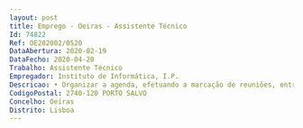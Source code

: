 ```yaml
--- 
layout: post
title: Emprego - Oeiras - Assistente Técnico
Id: 74822
Ref: OE202002/0520
DataAbertura: 2020-02-19
DataFecho: 2020-04-20
Trabalho: Assistente Técnico
Empregador: Instituto de Informática, I.P.
Descricao: • Organizar a agenda, efetuando a marcação de reuniões, entrevistas e outros compromissos, tendo em conta a sua duração e localização e procedendo a eventuais alterações • Organizar reuniões, elaborando listas de participantes, convocatórias, preparando documentação de apoio • Organizar deslocações da direção, efetuando reservas de hotel, marcação de transporte, preparação de documentação de apoio e assegurando outros meios necessários à realização das mesmas • Receber chamadas telefónicas e outros contactos, efetuando a sua filtragem em função do tipo de assunto, da sua urgência e da disponibilidade da direção, ou encaminhando para outros serviços • Acolher os visitantes e encaminhá los para os locais de reunião ou entrevista • Selecionar, registar e entregar a correspondência urgente e pessoal e encaminhar a restante a fim de lhe ser dada a devida sequência • Organizar e executar o arquivo de documentação de acordo com o assunto ou tipo de documento, respeitando as regras e procedimentos de arquivo • Providenciar a expedição da correspondência da direção • Redigir cartas ofícios, memorandos, notas informativas e outros textos de rotina administrativa, a partir de informação fornecida pela direção • Controlar o material de apoio ao secretariado, verificando existências, detetando faltas e providenciando pela sua reposição • Organizar processos, efetuando pesquisas e selecionando documentação útil a pedidos externos e internos de informação • Elaborar e atualizar ficheiros de contactos bem como outro tipo de informação útil à gestão do serviço (mapas de recursos, boletins de ajudas de custo, determinação de trabalho extraordinário, guias de transporte, etc) • Agendar e gerir as deslocações feitas no II, I.P. quer em autocondução, quer acompanhadas pelos motoristas.
CodigoPostal: 2740-120 PORTO SALVO
Concelho: Oeiras
Distrito: Lisboa
--- 
```

